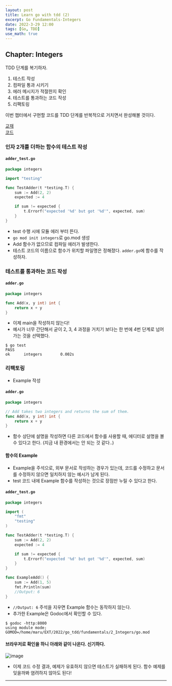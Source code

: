 ```yaml
---
layout: post
title: Learn go with tdd (2)
excerpt: Go Fundamentals-Integers
date: 2022-3-29 12:00
tags: [Go, TDD]
use_math: true
--- 
```


## Chapter: Integers

TDD 단계를 복기하자.  
1. 테스트 작성
2. 컴파일 통과 시키기
3. 에러 메시지가 적절한지 확인
4. 테스트를 통과하는 코드 작성
5. 리팩토링

이번 챕터에서 구현할 코드를 TDD 단계를 반복적으로 거치면서 완성해볼 것이다.

[교재](https://quii.gitbook.io/learn-go-with-tests/go-fundamentals/integers)  
[코드](https://github.com/MaruchanPark/Learn_go_with_tests/tree/main/fundamentals/2_Integers)  

### 인자 2개를 더하는 함수의 테스트 작성
#### **`adder_test.go`**
```go
package integers

import "testing"

func TestAdder(t *testing.T) {
	sum := Add(2, 2)
	expected := 4

	if sum != expected {
		t.Errorf("expected '%d' but got '%d'", expected, sum)
	}
}
```
- test 수행 시에 모듈 에러 부터 뜬다.
- `go mod init integers`로 go.mod 생성
- Add 함수가 없으므로 컴파일 에러가 발생한다.
- 테스트 코드의 이름으로 함수가 위치할 파일명은 정해졌다. `adder.go`에 함수를 작성하자.

### 테스트를 통과하는 코드 작성
#### **`adder.go`**
```go
package integers

func Add(x, y int) int {
	return x + y
}
```
- 이제 main을 작성하지 않는다!
- 예시가 너무 간단해서 굳이 2, 3, 4 과정을 거치기 보다는 한 번에 4번 단계로 넘어가는 것을 선택했다.

```shell
$ go test
PASS
ok      integers        0.002s
```

### 리팩토링
- Example 작성

#### **`adder.go`**
```go
package integers

// Add takes two integers and returns the sum of them.
func Add(x, y int) int {
	return x + y
}
```
- 함수 상단에 설명을 작성하면 다른 코드에서 함수를 사용할 때, 에디터로 설명을 볼 수 있다고 한다. (지금 내 환경에서는 안 되는 것 같다..)

#### 함수의 Example
- Example을 주석으로, 외부 문서로 작성하는 경우가 있는데, 코드를 수정하고 문서를 수정하지 않으면 일치하지 않는 예시가 남게 된다.
- test 코드 내에 Example 함수를 작성하는 것으로 장점만 누릴 수 있다고 한다.

#### **`adder_test.go`**
```go
package integers

import (
	"fmt"
	"testing"
)

func TestAdder(t *testing.T) {
	sum := Add(2, 2)
	expected := 4

	if sum != expected {
		t.Errorf("expected '%d' but got '%d'", expected, sum)
	}
}

func ExampleAdd() {
	sum := Add(1, 5)
	fmt.Println(sum)
	//Output: 6
}
```
- `//Output: 6` 주석을 지우면 Example 함수는 동작하지 않는다.
- 추가한 Example은 Godoc에서 확인할 수 있다.

```shell
$ godoc -http:8000
using module mode; GOMOD=/home/maru/EXT/2022/go_tdd/fundamentals/2_Integers/go.mod
```

#### 브라우저로 확인을 하니 아래와 같이 나온다. 신기하다.
![image](https://user-images.githubusercontent.com/48475993/160756042-577a233f-7e53-4927-83e4-62a541a343d6.png)

- 이제 코드 수정 결과, 예제가 유효하지 않으면 테스트가 실패하게 된다. 함수 예제를 잊을까봐 염려하지 않아도 된다!

-----

[^fn-sample_footnote]: Handy! Now click the return link to go back.